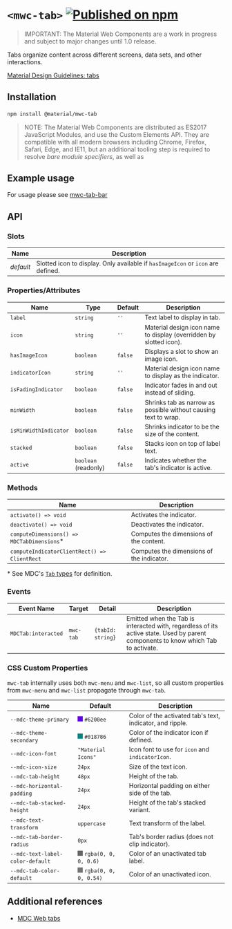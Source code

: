 # `<mwc-tab>` [![Published on npm](https://img.shields.io/npm/v/@material/mwc-tab.svg)](https://www.npmjs.com/package/@material/mwc-tab)

> IMPORTANT: The Material Web Components are a work in progress and subject to
> major changes until 1.0 release.

Tabs organize content across different screens, data sets, and other interactions.

[Material Design Guidelines: tabs](https://material.io/components/tabs/)

## Installation

```sh
npm install @material/mwc-tab
```

> NOTE: The Material Web Components are distributed as ES2017 JavaScript
> Modules, and use the Custom Elements API. They are compatible with all modern
> browsers including Chrome, Firefox, Safari, Edge, and IE11, but an additional
> tooling step is required to resolve *bare module specifiers*, as well as

## Example usage

For usage please see [mwc-tab-bar](https://github.com/material-components/material-components-web-components/blob/master/packages/tab-bar/README.md)

## API

### Slots

| Name              |	Description
| ----------------- | -------------
| _default_         |	Slotted icon to display. Only available if `hasImageIcon` or `icon` are defined.

### Properties/Attributes

| Name                  | Type      | Default | Description
| --------------------- | --------- | ------- | -----------
| `label`               | `string`  | `''`    | Text label to display in tab.
| `icon`                | `string`  | `''`    | Material design icon name to display (overridden by slotted icon).
| `hasImageIcon`        | `boolean` | `false` | Displays a slot to show an image icon.
| `indicatorIcon`       | `string`  | `''`    | Material design icon name to display as the indicator.
| `isFadingIndicator`   | `boolean` | `false` | Indicator fades in and out instead of sliding.
| `minWidth`            | `boolean` | `false` | Shrinks tab as narrow as possible without causing text to wrap.
| `isMinWidthIndicator` | `boolean` | `false` | Shrinks indicator to be the size of the content.
| `stacked`             | `boolean` | `false` | Stacks icon on top of label text.
| `active`              | `boolean` (readonly) | `false` | Indicates whether the tab's indicator is active.


### Methods

| Name     | Description
| -------- | -------------
| `activate() => void` | Activates the indicator.
| `deactivate() => void` | Deactivates the indicator.
| `computeDimensions() => MDCTabDimensions`\* | Computes the dimensions of the content.
| `computeIndicatorClientRect() => ClientRect` | Computes the dimensions of the indicator.

\* See MDC's [`Tab` types](https://github.com/material-components/material-components-web/blob/master/packages/mdc-tab/types.ts#L29) for definition.

### Events

| Event Name | Target             | Detail             | Description
| ---------- | ------------------ | ------------------ | -----------
| `MDCTab:interacted` | `mwc-tab` | `{tabId: string}`  | Emitted when the Tab is interacted with, regardless of its active state. Used by parent components to know which Tab to activate.

### CSS Custom Properties

`mwc-tab` internally uses both `mwc-menu` and `mwc-list`, so all custom
properties from `mwc-menu` and `mwc-list` propagate through `mwc-tab`.

| Name                                              | Default               | Description
| ------------------------------------------------- | --------------------- |------------
| `--mdc-theme-primary` | ![](images/color_6200ee.png) `#6200ee` | Color of the activated tab's text, indicator, and ripple.
| `--mdc-theme-secondary` | ![](images/color_018786.png) `#018786` | Color of the indicator icon if defined.
| `--mdc-icon-font` | `"Material Icons"` | Icon font to use for `icon` and `indicatorIcon`.
| `--mdc-icon-size` | `24px` | Size of the text icon.
| `--mdc-tab-height` | `48px` | Height of the tab.
| `--mdc-horizontal-padding` | `24px` | Horizontal padding on either side of the tab.
| `--mdc-tab-stacked-height` | `24px` | Height of the tab's stacked variant.
| `--mdc-text-transform` | `uppercase` | Text transform of the label.
| `--mdc-tab-border-radius` | `0px` | Tab's border radius (does not clip indicator).
| `--mdc-text-label-color-default` | ![](images/color_0,0,0,60.png) `rgba(0, 0, 0, 0.6)` | Color of an unactivated tab label.
| `--mdc-tab-color-default` | ![](images/color_0,0,0,54.png) `rgba(0, 0, 0, 0.54)` | Color of an unactivated icon.


## Additional references

- [MDC Web tabs](https://material.io/components/tabs/)
